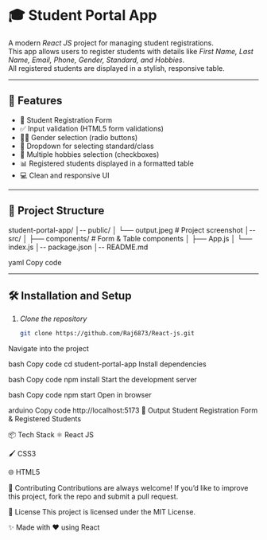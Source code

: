 # 🎓 Student Portal App

A modern *React JS* project for managing student registrations.  
This app allows users to register students with details like *First Name, Last Name, Email, Phone, Gender, Standard, and Hobbies*.  
All registered students are displayed in a stylish, responsive table.

---

## 🚀 Features
- 📝 Student Registration Form  
- ✅ Input validation (HTML5 form validations)  
- 👨‍🎓 Gender selection (radio buttons)  
- 🎯 Dropdown for selecting standard/class  
- 🎨 Multiple hobbies selection (checkboxes)  
- 📊 Registered students displayed in a formatted table  
- 💻 Clean and responsive UI  

---

## 📂 Project Structure
student-portal-app/
│-- public/
│ └── output.jpeg # Project screenshot
│-- src/
│ ├── components/ # Form & Table components
│ ├── App.js
│ └── index.js
│-- package.json
│-- README.md

yaml
Copy code

---

## 🛠️ Installation and Setup

1. *Clone the repository*
   ```bash
   git clone https://github.com/Raj6873/React-js.git
Navigate into the project

bash
Copy code
cd student-portal-app
Install dependencies

bash
Copy code
npm install
Start the development server

bash
Copy code
npm start
Open in browser

arduino
Copy code
http://localhost:5173
📸 Output
Student Registration Form & Registered Students

📦 Tech Stack
⚛️ React JS

🖌️ CSS3

🌐 HTML5

🤝 Contributing
Contributions are always welcome!
If you’d like to improve this project, fork the repo and submit a pull request.

📜 License
This project is licensed under the MIT License.

✨ Made with ❤️ using React